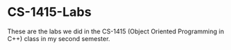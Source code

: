 # CS-1415-Labs
These are the labs we did in the CS-1415 (Object Oriented Programming in C++) class in my second semester. 
